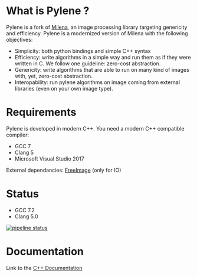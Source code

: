 # What is Pylene ?

Pylene is a fork of [Milena](http://www.lrde.epita.fr/olena), an image processing
library targeting genericity and efficiency. Pylene is a modernized version of
Milena with the following objectives:

* Simplicity: both python bindings and simple C++ syntax
* Efficiency: write algorithms in a simple way and run them as if they were written in C. We follow one guideline: zero-cost abstraction.
* Genericity: write algorithms that are able to run on many kind of images with, yet, zero-cost abstraction.
* Interopability: run pylene algorithms on image coming from external libraries (even on your own image type).


# Requirements
Pylene is developed in modern C++. You need a modern C++ compatible compiler:

* GCC 7
* Clang 5
* Microsoft Visual Studio 2017

External dependancies:
[FreeImage](www.freeimage.sourceforge.net) (only for IO)

# Status
* GCC 7.2
* Clang 5.0

[![pipeline status](https://gitlab.lrde.epita.fr/olena/pylene/badges/dev/pipeline.svg)](https://gitlab.lrde.epita.fr/olena/pylene/commits/dev)



# Documentation

Link to the [C++ Documentation](http://olena.pages.lrde.epita.fr/pylene/)
